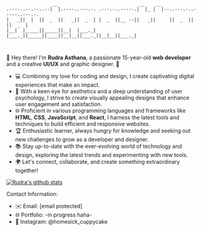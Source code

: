 ```
                 __                              __    __                         
.----..--.--..--|  |.----..---.-. .---.-..-----.|  |_ |  |--..---.-..-----..---.-.
|   _||  |  ||  _  ||   _||  _  | |  _  ||__ --||   _||     ||  _  ||     ||  _  |
|__|  |_____||_____||__|  |___._| |___._||_____||____||__|__||___._||__|__||___._|

                                                                                  
```   

👋 Hey there! I'm **Rudra Asthana**, a passionate 15-year-old **web developer** and a creative **UI/UX** and graphic designer. 🌟

- 💻 Combining my love for coding and design, I create captivating digital experiences that make an impact.
- 🎨 With a keen eye for aesthetics and a deep understanding of user psychology, I strive to create visually appealing designs that enhance user engagement and satisfaction.
- 🌐 Proficient in various programming languages and frameworks like **HTML**, **CSS**, **JavaScript**, and **React**, I harness the latest tools and techniques to build efficient and responsive websites.
- 🏆 Enthusiastic learner, always hungry for knowledge and seeking out new challenges to grow as a developer and designer.
- 📚 Stay up-to-date with the ever-evolving world of technology and design, exploring the latest trends and experimenting with new tools.
- 🌍 Let's connect, collaborate, and create something extraordinary together!

[![Rudra's github stats](https://github-readme-stats.vercel.app/api?username=RudraAsthana&count_private=true&show_icons=true&theme=radical&hide_rank=false)](https://github.com/anuraghazra/github-readme-stats)

Contact Information:
- ✉️ Email: [email protected]
- 🌐 Portfolio: -in progress haha-
- 📸 Instagram: @homesick_cuppycake
